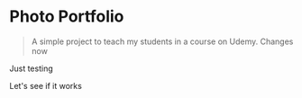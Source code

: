# Photo Portfolio

> A simple project to teach my students in a course on Udemy.
Changes now 

Just testing

Let's see if it works
